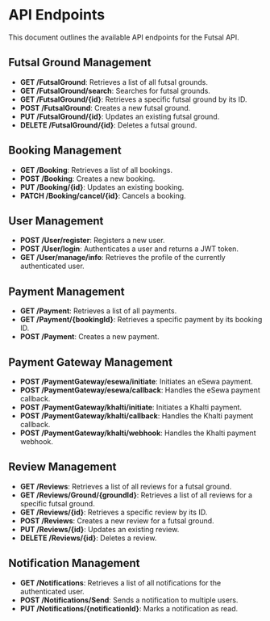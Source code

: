 
# API Endpoints

This document outlines the available API endpoints for the Futsal API.

## Futsal Ground Management

*   **GET /FutsalGround**: Retrieves a list of all futsal grounds.
*   **GET /FutsalGround/search**: Searches for futsal grounds.
*   **GET /FutsalGround/{id}**: Retrieves a specific futsal ground by its ID.
*   **POST /FutsalGround**: Creates a new futsal ground.
*   **PUT /FutsalGround/{id}**: Updates an existing futsal ground.
*   **DELETE /FutsalGround/{id}**: Deletes a futsal ground.

## Booking Management

*   **GET /Booking**: Retrieves a list of all bookings.
*   **POST /Booking**: Creates a new booking.
*   **PUT /Booking/{id}**: Updates an existing booking.
*   **PATCH /Booking/cancel/{id}**: Cancels a booking.

## User Management

*   **POST /User/register**: Registers a new user.
*   **POST /User/login**: Authenticates a user and returns a JWT token.
*   **GET /User/manage/info**: Retrieves the profile of the currently authenticated user.

## Payment Management

*   **GET /Payment**: Retrieves a list of all payments.
*   **GET /Payment/{bookingId}**: Retrieves a specific payment by its booking ID.
*   **POST /Payment**: Creates a new payment.

## Payment Gateway Management

*   **POST /PaymentGateway/esewa/initiate**: Initiates an eSewa payment.
*   **POST /PaymentGateway/esewa/callback**: Handles the eSewa payment callback.
*   **POST /PaymentGateway/khalti/initiate**: Initiates a Khalti payment.
*   **POST /PaymentGateway/khalti/callback**: Handles the Khalti payment callback.
*   **POST /PaymentGateway/khalti/webhook**: Handles the Khalti payment webhook.

## Review Management

*   **GET /Reviews**: Retrieves a list of all reviews for a futsal ground.
*   **GET /Reviews/Ground/{groundId}**: Retrieves a list of all reviews for a specific futsal ground.
*   **GET /Reviews/{id}**: Retrieves a specific review by its ID.
*   **POST /Reviews**: Creates a new review for a futsal ground.
*   **PUT /Reviews/{id}**: Updates an existing review.
*   **DELETE /Reviews/{id}**: Deletes a review.

## Notification Management

*   **GET /Notifications**: Retrieves a list of all notifications for the authenticated user.
*   **POST /Notifications/Send**: Sends a notification to multiple users.
*   **PUT /Notifications/{notificationId}**: Marks a notification as read.
